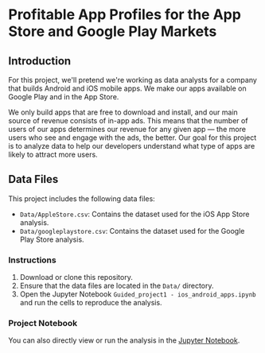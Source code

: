 # Profitable App Profiles for the App Store and Google Play Markets

## Introduction

For this project, we'll pretend we're working as data analysts for a company that builds Android and iOS mobile apps. We make our apps available on Google Play and in the App Store.

We only build apps that are free to download and install, and our main source of revenue consists of in-app ads. This means that the number of users of our apps determines our revenue for any given app — the more users who see and engage with the ads, the better. Our goal for this project is to analyze data to help our developers understand what type of apps are likely to attract more users.

## Data Files

This project includes the following data files:

- `Data/AppleStore.csv`: Contains the dataset used for the iOS App Store analysis.
- `Data/googleplaystore.csv`: Contains the dataset used for the Google Play Store analysis.

### Instructions

1. Download or clone this repository.
2. Ensure that the data files are located in the `Data/` directory.
3. Open the Jupyter Notebook `Guided_project1 - ios_android_apps.ipynb` and run the cells to reproduce the analysis.

### Project Notebook

You can also directly view or run the analysis in the [Jupyter Notebook](https://github.com/timmueller0/data_projects_misc/blob/main/projects/guided_project1_ios_android_apps/Guided_project1%20-%20ios_android_apps.ipynb).

